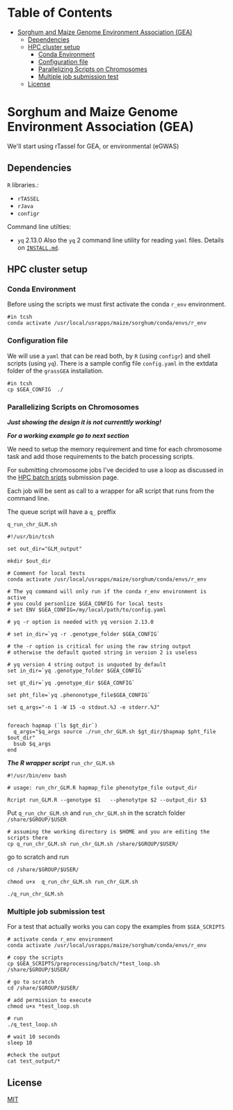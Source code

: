 Table of Contents
=================

* [Sorghum and Maize Genome Environment Association (GEA)](#sorghum-and-maize-genome-environment-association-gea)
   * [Dependencies](#dependencies)
   * [HPC cluster setup](#hpc-cluster-setup)
      * [Conda Environment](#conda-environment)
      * [Configuration file](#configuration-file)
      * [Parallelizing Scripts on Chromosomes](#parallelizing-scripts-on-chromosomes)
      * [Multiple job submission test](#multiple-job-submission-test)
   * [License](#license)

Sorghum and Maize Genome Environment Association (GEA) 
==============

We'll start using rTassel for GEA, or environmental (eGWAS)

## Dependencies
`R` libraries.:
  - `rTASSEL`
  - `rJava` 
  - `configr`

Command line utilties:
  - `yq` 2.13.0
Also the `yq` 2 command line utility for reading `yaml` files.
Details on [`INSTALL.md`](https://github.com/sawers-rellan-labs/grassGEA/blob/master/INSTALL.md).

## HPC cluster setup

### Conda Environment

Before using the scripts we must first activate the conda `r_env` environment.

```{bash}
#in tcsh
conda activate /usr/local/usrapps/maize/sorghum/conda/envs/r_env
```

### Configuration file
We will use a `yaml` that can be read both, by `R` (using `configr`) and shell scripts (using `yq`).
There is a sample config file `config.yaml` in the extdata folder of the `grassGEA` installation.  

```{bash}
#in tcsh
cp $GEA_CONFIG  ./
```

### Parallelizing Scripts on Chromosomes 

***Just showing the design it is not currenttly working!***

***For a working example go to next section***

We need to setup the memory requirement and time for each chromosome task
and add those requirements to the batch processing scripts.

For submitting chromosome jobs I've decided to use a loop
as discussed in the [HPC batch sripts](https://projects.ncsu.edu/hpc/Documents/lsf_scripts.php) submission page.

Each job will be sent as call to a wrapper for aR script that runs from the command line.

The queue script will have a `q_` preffix

`q_run_chr_GLM.sh`

```{bash}
#!/usr/bin/tcsh

set out_dir="GLM_output"

mkdir $out_dir

# Comment for local tests
conda activate /usr/local/usrapps/maize/sorghum/conda/envs/r_env

# The yq command will only run if the conda r_env environment is active
# you could personlize $GEA_CONFIG for local tests
# set ENV $GEA_CONFIG=/my/local/path/to/config.yaml

# yq -r option is needed with yq version 2.13.0

# set in_dir=`yq -r .genotype_folder $GEA_CONFIG`

# the -r option is critical for using the raw string output
# otherwise the default quoted string in version 2 is useless

# yq version 4 string output is unquoted by default
set in_dir=`yq .genotype_folder $GEA_CONFIG`

set gt_dir=`yq .genotype_dir $GEA_CONFIG`

set pht_file=`yq .phenonotype_file$GEA_CONFIG`

set q_args="-n 1 -W 15 -o stdout.%J -e stderr.%J"


foreach hapmap (`ls $gt_dir`)
  q_args="$q_args source ./run_chr_GLM.sh $gt_dir/$hapmap $pht_file $out_dir"
  bsub $q_args
end
```
***The R wrapper script***
`run_chr_GLM.sh`

```{bash}
#!/usr/bin/env bash

# usage: run_chr_GLM.R hapmap_file phenotytpe_file output_dir

Rcript run_GLM.R --genotype $1   --phenotytpe $2 --output_dir $3

```


Put `q_run_chr_GLM.sh` and `run_chr_GLM.sh` in the scratch folder `/share/$GROUP/$USER`

```{bash}
# assuming the working directory is $HOME and you are editing the scripts there
cp q_run_chr_GLM.sh run_chr_GLM.sh /share/$GROUP/$USER/
```

go to scratch and run

```{bash}
cd /share/$GROUP/$USER/

chmod u+x  q_run_chr_GLM.sh run_chr_GLM.sh

./q_run_chr_GLM.sh
```

### Multiple job submission test

For a test that actually works you can copy the examples from `$GEA_SCRIPTS`

```{bash}
# activate conda r_env environment
conda activate /usr/local/usrapps/maize/sorghum/conda/envs/r_env

# copy the scripts
cp $GEA_SCRIPTS/preprocessing/batch/*test_loop.sh  /share/$GROUP/$USER/

# go to scratch
cd /share/$GROUP/$USER/

# add permission to execute
chmod u+x *test_loop.sh 

# run
./q_test_loop.sh

# wait 10 seconds
sleep 10

#check the output
cat test_output/*
```

## License
[MIT](https://choosealicense.com/licenses/mit/)
